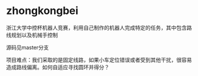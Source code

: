 # zhongkongbei
浙江大学中控杯机器人竞赛，利用自己制作的机器人完成特定的任务，其中包含路线规划以及机械手控制

源码见master分支

项目难点：我们采取的是固定线路，如果小车定位错误或者受到其他干扰，很容易造成路线偏离。如何自适应寻找圆环并得分？
